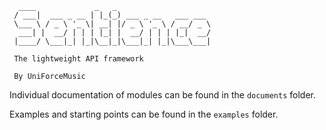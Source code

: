```
  ____             _   _                     
 / ___|  ___ _ __ | |_(_) ___ _ __   ___ ___ 
 \___ \ / _ \ '_ \| __| |/ _ \ '_ \ / __/ _ \
  ___| |  __/ | | | |_| |  __/ | | | |_|  __/
 |____/ \___|_| |_|\__|_|\___|_| |_|\___\___|

 The lightweight API framework

 By UniForceMusic                                             
```

Individual documentation of modules can be found in the `documents` folder.

Examples and starting points can be found in the `examples` folder.
